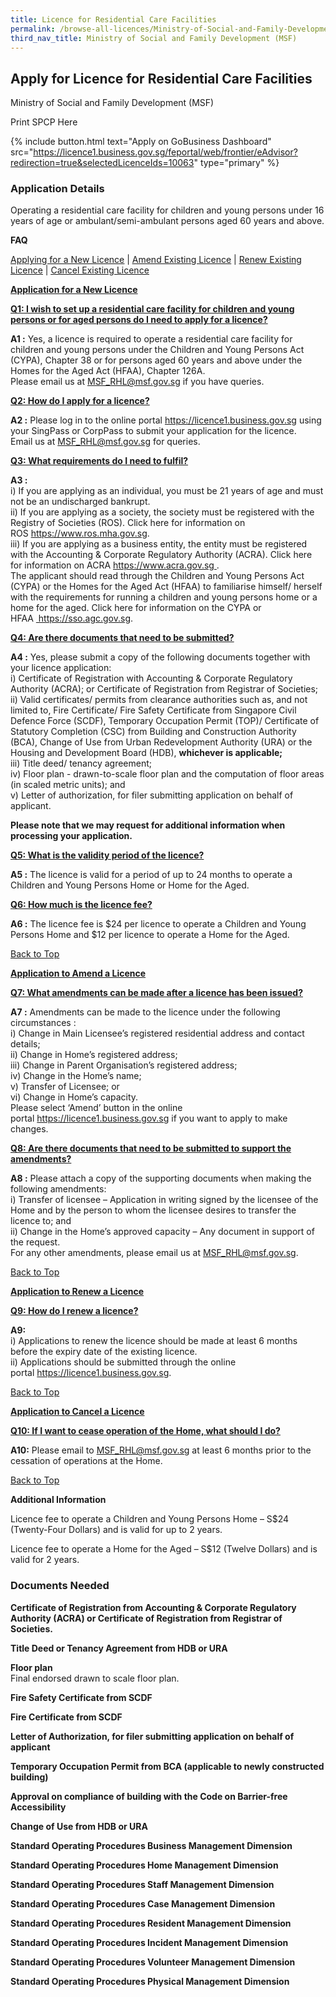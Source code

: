 ```yaml
---
title: Licence for Residential Care Facilities
permalink: /browse-all-licences/Ministry-of-Social-and-Family-Development-(MSF)/Licence-for-Residential-Care-Facilities
third_nav_title: Ministry of Social and Family Development (MSF)
---
```


## Apply for Licence for Residential Care Facilities

Ministry of Social and Family Development (MSF)

Print SPCP Here


{% include button.html text="Apply on GoBusiness Dashboard" src="https://licence1.business.gov.sg/feportal/web/frontier/eAdvisor?redirection=true&selectedLicenceIds=10063" type="primary" %}

### Application Details

<p>Operating a residential care facility for children and young persons under 16 years of age or ambulant/semi-ambulant persons aged 60 years and above.</p>
<p><strong>FAQ</strong></p>
<p><u><a href="https://licence1.business.gov.sg/feportal/web/frontier/eadvisor?p_p_id=eAdvisor_WAR_foblsportlet&amp;p_p_lifecycle=0&amp;p_p_state=normal&amp;p_p_mode=view&amp;p_p_col_id=column-1&amp;p_p_col_count=1&amp;_eAdvisor_WAR_foblsportlet_action=showSelectedLicences#apply">Applying for a New Licence</a></u>&nbsp;|&nbsp;<u><a href="https://licence1.business.gov.sg/feportal/web/frontier/eadvisor?p_p_id=eAdvisor_WAR_foblsportlet&amp;p_p_lifecycle=0&amp;p_p_state=normal&amp;p_p_mode=view&amp;p_p_col_id=column-1&amp;p_p_col_count=1&amp;_eAdvisor_WAR_foblsportlet_action=showSelectedLicences#amend">Amend Existing Licence</a></u>&nbsp;|&nbsp;<u><a href="https://licence1.business.gov.sg/feportal/web/frontier/eadvisor?p_p_id=eAdvisor_WAR_foblsportlet&amp;p_p_lifecycle=0&amp;p_p_state=normal&amp;p_p_mode=view&amp;p_p_col_id=column-1&amp;p_p_col_count=1&amp;_eAdvisor_WAR_foblsportlet_action=showSelectedLicences#renew">Renew Existing Licence</a></u>&nbsp;|&nbsp;<u><a href="https://licence1.business.gov.sg/feportal/web/frontier/eadvisor?p_p_id=eAdvisor_WAR_foblsportlet&amp;p_p_lifecycle=0&amp;p_p_state=normal&amp;p_p_mode=view&amp;p_p_col_id=column-1&amp;p_p_col_count=1&amp;_eAdvisor_WAR_foblsportlet_action=showSelectedLicences#cancel">Cancel Existing Licence</a></u></p>
<div id="apply">
<p><strong><u>Application for a New Licence</u></strong></p>
</div>
<p><strong><u>Q1: I wish to set up a residential care facility for children and young persons or for aged persons do I need to apply for a licence?</u></strong></p>
<p><strong>A1 :</strong>&nbsp;Yes, a licence is required to operate a residential care facility for children and young persons under the Children and Young Persons Act (CYPA), Chapter 38 or for persons aged 60 years and above under the Homes for the Aged Act (HFAA), Chapter 126A.<br />Please email us at&nbsp;<a href="mailto:MSF_RHL@msf.gov.sg">MSF_RHL@msf.gov.sg</a>&nbsp;if you have queries.</p>
<p><strong><u>Q2: How do I apply for a licence?</u></strong></p>
<p><strong>A2 :</strong>&nbsp;Please log in to the online portal&nbsp;<a href="https://licence1.business.gov.sg/" target="_blank" rel="noopener">https://licence1.business.gov.sg</a>&nbsp;using your SingPass or CorpPass to submit your application for the licence.<br />Email us at&nbsp;<a href="mailto:MSF_RHL@msf.gov.sg">MSF_RHL@msf.gov.sg</a>&nbsp;for queries.</p>
<p><strong><u>Q3: What requirements do I need to fulfil?</u></strong></p>
<p><strong>A3 :</strong><br />i) If you are applying as an individual, you must be 21 years of age and must not be an undischarged bankrupt.<br />ii) If you are applying as a society, the society must be registered with the Registry of Societies (ROS). Click here for information on ROS&nbsp;<a href="https://www.ros.mha.gov.sg/" target="_blank" rel="noopener">https://www.ros.mha.gov.sg</a>.<br />iii) If you are applying as a business entity, the entity must be registered with the Accounting &amp; Corporate Regulatory Authority (ACRA). Click here for information on ACRA&nbsp;<a href="http://www.acra.gov.sg/" target="_blank" rel="noopener">https://www.acra.gov.sg&nbsp;</a>.<br />The applicant should read through the Children and Young Persons Act (CYPA) or the Homes for the Aged Act (HFAA) to familiarise himself/ herself with the requirements for running a children and young persons home or a home for the aged. Click here for information on the CYPA or HFAA&nbsp;<a href="https://sso.agc.gov.sg/" target="_blank" rel="noopener">&nbsp;https://sso.agc.gov.sg</a>.</p>
<p><strong><u>Q4: Are there documents that need to be submitted?</u></strong></p>
<p><strong>A4 :</strong>&nbsp;Yes, please submit a copy of the following documents together with your licence application:<br />i) Certificate of Registration with Accounting &amp; Corporate Regulatory Authority (ACRA); or Certificate of Registration from Registrar of Societies;<br />ii) Valid certificates/ permits from clearance authorities such as, and not limited to, Fire Certificate/ Fire Safety Certificate from Singapore Civil Defence Force (SCDF), Temporary Occupation Permit (TOP)/ Certificate of Statutory Completion (CSC) from Building and Construction Authority (BCA), Change of Use from Urban Redevelopment Authority (URA) or the Housing and Development Board (HDB),&nbsp;<strong>whichever is applicable;</strong><br />iii) Title deed/ tenancy agreement;<br />iv) Floor plan - drawn-to-scale floor plan and the computation of floor areas (in scaled metric units); and<br />v) Letter of authorization, for filer submitting application on behalf of applicant.</p>
<p><strong>Please note that we may request for additional information when processing your application.</strong></p>
<p><strong><u>Q5: What is the validity period of the licence?</u></strong></p>
<p><strong>A5 :</strong>&nbsp;The licence is valid for a period of up to 24 months to operate a Children and Young Persons Home or Home for the Aged.</p>
<p><strong><u>Q6: How much is the licence fee?</u></strong></p>
<p><strong>A6 :</strong>&nbsp;The licence fee is $24 per licence to operate a Children and Young Persons Home and $12 per licence to operate a Home for the Aged.</p>
<p><a href="https://licence1.business.gov.sg/feportal/web/frontier/eadvisor?p_p_id=eAdvisor_WAR_foblsportlet&amp;p_p_lifecycle=0&amp;p_p_state=normal&amp;p_p_mode=view&amp;p_p_col_id=column-1&amp;p_p_col_count=1&amp;_eAdvisor_WAR_foblsportlet_action=showSelectedLicences#sections">Back to Top</a></p>
<div id="amend">
<p><strong><u>Application to Amend a Licence</u></strong></p>
</div>
<p><strong><u>Q7: What amendments can be made after a licence has been issued?</u></strong></p>
<p><strong>A7 :</strong>&nbsp;Amendments can be made to the licence under the following circumstances :<br />i) Change in Main Licensee&rsquo;s registered residential address and contact details;<br />ii) Change in Home&rsquo;s registered address;<br />iii) Change in Parent Organisation&rsquo;s registered address;<br />iv) Change in the Home&rsquo;s name;<br />v) Transfer of Licensee; or<br />vi) Change in Home&rsquo;s capacity.<br />Please select &lsquo;Amend&rsquo; button in the online portal&nbsp;<a href="https://licence1.business.gov.sg/" target="_blank" rel="noopener">https://licence1.business.gov.sg</a>&nbsp;if you want to apply to make changes.</p>
<p><strong><u>Q8: Are there documents that need to be submitted to support the amendments?</u></strong></p>
<p><strong>A8 :</strong>&nbsp;Please attach a copy of the supporting documents when making the following amendments:<br />i) Transfer of licensee &ndash; Application in writing signed by the licensee of the Home and by the person to whom the licensee desires to transfer the licence to; and<br />ii) Change in the Home&rsquo;s approved capacity &ndash; Any document in support of the request.<br />For any other amendments, please email us at&nbsp;<a href="mailto:MSF_RHL@msf.gov.sg.">MSF_RHL@msf.gov.sg</a>.</p>
<p><a href="https://licence1.business.gov.sg/feportal/web/frontier/eadvisor?p_p_id=eAdvisor_WAR_foblsportlet&amp;p_p_lifecycle=0&amp;p_p_state=normal&amp;p_p_mode=view&amp;p_p_col_id=column-1&amp;p_p_col_count=1&amp;_eAdvisor_WAR_foblsportlet_action=showSelectedLicences#sections">Back to Top</a></p>
<div id="renew">
<p><strong><u>Application to Renew a Licence</u></strong></p>
</div>
<p><strong><u>Q9: How do I renew a licence?</u></strong></p>
<p><strong>A9:</strong><br />i) Applications to renew the licence should be made at least 6 months before the expiry date of the existing licence.<br />ii) Applications should be submitted through the online portal&nbsp;<a href="https://licence1.business.gov.sg/" target="_blank" rel="noopener">https://licence1.business.gov.sg</a>.</p>
<p><a href="https://licence1.business.gov.sg/feportal/web/frontier/eadvisor?p_p_id=eAdvisor_WAR_foblsportlet&amp;p_p_lifecycle=0&amp;p_p_state=normal&amp;p_p_mode=view&amp;p_p_col_id=column-1&amp;p_p_col_count=1&amp;_eAdvisor_WAR_foblsportlet_action=showSelectedLicences#sections">Back to Top</a></p>
<div id="cancel">
<p><strong><u>Application to Cancel a Licence</u></strong></p>
</div>
<p><strong><u>Q10: If I want to cease operation of the Home, what should I do?</u></strong></p>
<p><strong>A10:</strong>&nbsp;Please email to&nbsp;<a href="mailto:MSF_RHL@msf.gov.sg">MSF_RHL@msf.gov.sg</a>&nbsp;at least 6 months prior to the cessation of operations at the Home.</p>
<p><a href="https://licence1.business.gov.sg/feportal/web/frontier/eadvisor?p_p_id=eAdvisor_WAR_foblsportlet&amp;p_p_lifecycle=0&amp;p_p_state=normal&amp;p_p_mode=view&amp;p_p_col_id=column-1&amp;p_p_col_count=1&amp;_eAdvisor_WAR_foblsportlet_action=showSelectedLicences#sections">Back to Top</a></p>

**Additional Information**

<p>Licence fee to operate a Children and Young Persons Home &ndash; S$24 (Twenty-Four Dollars) and is valid for up to 2 years.</p>
<p>Licence fee to operate a Home for the Aged &ndash; S$12 (Twelve Dollars) and is valid for 2 years.</p>

### Documents Needed

<p><strong>Certificate of Registration from Accounting &amp; Corporate Regulatory Authority (ACRA) or Certificate of Registration from Registrar of Societies.</strong></p>
<p><strong>Title Deed or Tenancy Agreement from HDB or URA</strong></p>
<p><strong>Floor plan</strong><br />Final endorsed drawn to scale floor plan.</p>
<p><strong>Fire Safety Certificate from SCDF</strong></p>
<p><strong>Fire Certificate from SCDF</strong></p>
<p><strong>Letter of Authorization, for filer submitting application on behalf of applicant</strong></p>
<p><strong>Temporary Occupation Permit from BCA (applicable to newly constructed building)</strong></p>
<p><strong>Approval on compliance of building with the Code on Barrier-free Accessibility</strong></p>
<p><strong>Change of Use from HDB or URA</strong></p>
<p><strong>Standard Operating Procedures Business Management Dimension</strong></p>
<p><strong>Standard Operating Procedures Home Management Dimension</strong></p>
<p><strong>Standard Operating Procedures Staff Management Dimension</strong></p>
<p><strong>Standard Operating Procedures Case Management Dimension</strong></p>
<p><strong>Standard Operating Procedures Resident Management Dimension</strong></p>
<p><strong>Standard Operating Procedures Incident Management Dimension</strong></p>
<p><strong>Standard Operating Procedures Volunteer Management Dimension</strong></p>
<p><strong>Standard Operating Procedures Physical Management Dimension</strong></p>

